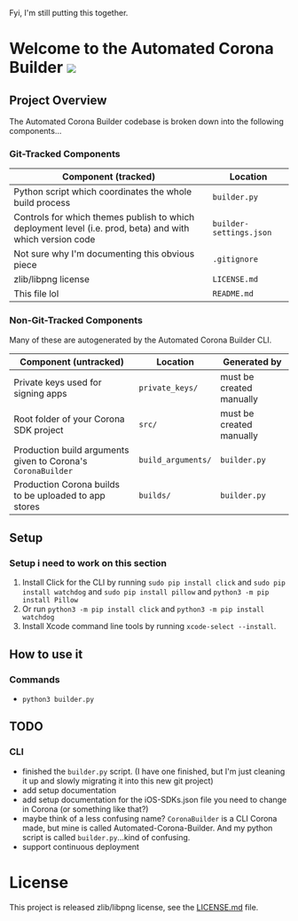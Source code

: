 Fyi, I'm still putting this together.

# Welcome to the Automated Corona Builder ![ ](http://url/to/img.png)

## Project Overview

The Automated Corona Builder codebase is broken down into the following components...

### Git-Tracked Components

| Component (tracked) | Location |
| ------------------- | -------- |
| Python script which coordinates the whole build process | `builder.py` |
| Controls for which themes publish to which deployment level (i.e. prod, beta) and with which version code | `builder-settings.json` |
| Not sure why I'm documenting this obvious piece | `.gitignore` |
| zlib/libpng license | `LICENSE.md` |
| This file lol | `README.md` |

### Non-Git-Tracked Components

Many of these are autogenerated by the Automated Corona Builder CLI.

| Component (untracked) | Location | Generated by |
| --------------------- | -------- | ------------ |
| Private keys used for signing apps | `private_keys/` | must be created manually |
| Root folder of your Corona SDK project | `src/` | must be created manually |
| Production build arguments given to Corona's `CoronaBuilder` | `build_arguments/` | `builder.py` |
| Production Corona builds to be uploaded to app stores | `builds/` | `builder.py` |

## Setup
### Setup i need to work on this section
1. Install Click for the CLI by running `sudo pip install click` and `sudo pip install watchdog` and `sudo pip install pillow` and `python3 -m pip install Pillow`
2. Or run `python3 -m pip install click` and `python3 -m pip install watchdog`
3. Install Xcode command line tools by running `xcode-select --install`.

## How to use it
### Commands
* `python3 builder.py`

## TODO
### CLI
* finished the `builder.py` script. (I have one finished, but I'm just cleaning it up and slowly migrating it into this new git project)
* add setup documentation
* add setup documentation for the iOS-SDKs.json file you need to change in Corona (or something like that?)
* maybe think of a less confusing name? `CoronaBuilder` is a CLI Corona made, but mine is called Automated-Corona-Builder. And my python script is called `builder.py`...kind of confusing.
* support continuous deployment


# License

This project is released zlib/libpng license, see the [LICENSE.md](LICENSE.md) file.

